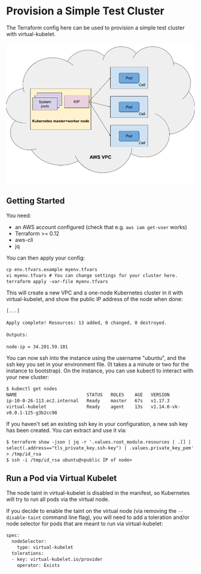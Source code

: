 # Provision a Simple Test Cluster

The Terraform config here can be used to provision a simple test cluster with virtual-kubelet.

![VPC with KIP](kip_tf_dev_env.png "VPC with KIP")

## Getting Started

You need:
* an AWS account configured (check that e.g. `aws iam get-user` works)
* Terraform >= 0.12
* aws-cli
* jq

You can then apply your config:

    cp env.tfvars.example myenv.tfvars
    vi myenv.tfvars # You can change settings for your cluster here.
    terraform apply -var-file myenv.tfvars

This will create a new VPC and a one-node Kubernetes cluster in it with virtual-kubelet, and show the public IP address of the node when done:

    [...]
    
    Apply complete! Resources: 13 added, 0 changed, 0 destroyed.
    
    Outputs:
    
    node-ip = 34.201.59.101

You can now ssh into the instance using the username "ubuntu", and the ssh key you set in your environment file. (It takes a a minute or two for the instance to bootstrap). On the instance, you can use kubectl to interact with your new cluster:

    $ kubectl get nodes
    NAME                          STATUS   ROLES    AGE   VERSION
    ip-10-0-26-113.ec2.internal   Ready    master   67s   v1.17.3
    virtual-kubelet               Ready    agent    13s   v1.14.0-vk-v0.0.1-125-g3b2cc98

If you haven't set an existing ssh key in your configuration, a new ssh key has been created. You can extract and use it via:

    $ terraform show -json | jq -r '.values.root_module.resources | .[] | select(.address=="tls_private_key.ssh-key") | .values.private_key_pem' > /tmp/id_rsa
    $ ssh -i /tmp/id_rsa ubuntu@<public IP of node>

## Run a Pod via Virtual Kubelet

The node taint in virtual-kubelet is disabled in the manifest, so Kubernetes will try to run all pods via the virtual node.

If you decide to enable the taint on the virtual node (via removing the `--disable-taint` command line flag), you will need to add a toleration and/or node selector for pods that are meant to run via virtual-kubelet:

    spec:
      nodeSelector:
        type: virtual-kubelet
      tolerations:
      - key: virtual-kubelet.io/provider
        operator: Exists
